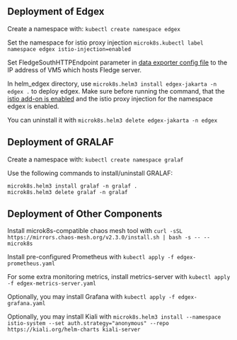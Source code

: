 ## Deployment of Edgex

Create a namespace with: `kubectl create namespace edgex`

Set the namespace for istio proxy injection `microk8s.kubectl label namespace edgex istio-injection=enabled`

Set FledgeSouthHTTPEndpoint parameter in [data exporter config file](helm_edgex/templates/edgex-exporter-fledge/edgex-exporter-fledge-configmap.yaml#L76) to the IP address of VM5 which hosts Fledge server. 

In helm_edgex directory, use `microk8s.helm3 install edgex-jakarta -n edgex .` to deploy edgex. Make sure before running the command, that the [istio add-on is enabled](/README.md#-wrench--deployment) and the istio proxy injection for the namespace edgex is enabled. 

You can uninstall it with `microk8s.helm3 delete edgex-jakarta -n edgex
`
## Deployment of GRALAF

Create a namespace with: `kubectl create namespace gralaf`

Use the following commands to install/uninstall GRALAF:
```
microk8s.helm3 install gralaf -n gralaf .
microk8s.helm3 delete gralaf -n gralaf
```

## Deployment of Other Components
Install microk8s-compatible chaos mesh tool with `curl -sSL https://mirrors.chaos-mesh.org/v2.3.0/install.sh | bash -s -- --microk8s`

Install pre-configured Prometheus with `kubectl apply -f edgex-prometheus.yaml`

For some extra monitoring metrics, install metrics-server with  `kubectl apply -f edgex-metrics-server.yaml`

Optionally, you may install Grafana with `kubectl apply -f edgex-grafana.yaml`

Optionally, you may install Kiali with `microk8s.helm3 install --namespace istio-system --set auth.strategy="anonymous" --repo https://kiali.org/helm-charts kiali-server `

